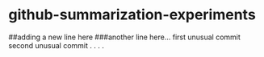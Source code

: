 # github-summarization-experiments
##adding a new line here
###another line here...
first unusual commit
second unusual commit
.
.
.
.

